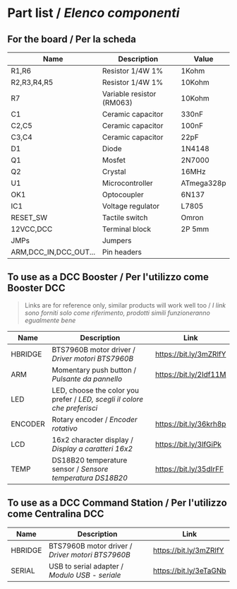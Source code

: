 # Part list / *Elenco componenti*
## For the board / Per la scheda
|Name|Description|Value
|--|--|--|
|R1,R6|Resistor 1/4W 1%|1Kohm|
|R2,R3,R4,R5|Resistor 1/4W 1%|10Kohm|
|R7|Variable resistor (RM063)|10Kohm|
|C1|Ceramic capacitor|330nF|
|C2,C5|Ceramic capacitor|100nF|
|C3,C4|Ceramic capacitor|22pF|
|D1|Diode|1N4148|
|Q1|Mosfet|2N7000|
|Q2|Crystal|16MHz|
|U1|Microcontroller|ATmega328p|
|OK1|Optocoupler|6N137|
|IC1|Voltage regulator|L7805|
|RESET_SW|Tactile switch|Omron|
|12VCC,DCC|Terminal block|2P 5mm|
|JMPs|Jumpers|
|ARM,DCC_IN,DCC_OUT...|Pin headers|
## To use as a DCC Booster / Per l'utilizzo come Booster DCC

> Links are for reference only, similar products will work well too / *I link sono forniti solo come riferimento, prodotti simili funzioneranno egualmente bene*

|Name|Description|Link
|--|--|--|
|HBRIDGE|BTS7960B motor driver / *Driver motori BTS7960B*|https://bit.ly/3mZRlfY|
|ARM|Momentary push button / *Pulsante da pannello*|https://bit.ly/2Idf11M|
|LED|LED, choose the color you prefer / *LED, scegli il colore che preferisci*|
|ENCODER|Rotary encoder / *Encoder rotativo*|https://bit.ly/36krh8p
|LCD|16x2 character display / *Display a caratteri 16x2*|https://bit.ly/3lfGiPk
|TEMP|DS18B20 temperature sensor / *Sensore temperatura DS18B20*|https://bit.ly/35dIrFF
## To use as a DCC Command Station / Per l'utilizzo come Centralina DCC
|Name|Description|Link
|--|--|--|
|HBRIDGE|BTS7960B motor driver / *Driver motori BTS7960B*|https://bit.ly/3mZRlfY|
|SERIAL|USB to serial adapter / *Modulo USB - seriale*|https://bit.ly/3eTaGNb
